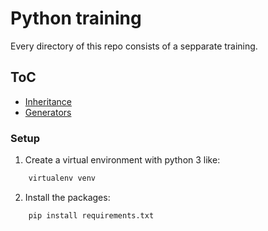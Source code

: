 # Python training

Every directory of this repo consists of a sepparate training.

## ToC

- [Inheritance](inheritance/README.md)
- [Generators](generators/README.md)

### Setup

1. Create a virtual environment with python 3 like:

```bash
    virtualenv venv
```

2. Install the packages:

```bash
    pip install requirements.txt
```
